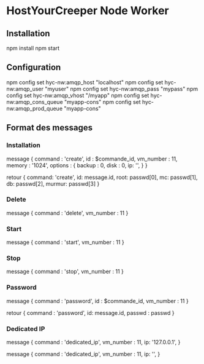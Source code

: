 # HostYourCreeper Node Worker

## Installation

npm install
npm start

## Configuration

npm config set hyc-nw:amqp_host "localhost"
npm config set hyc-nw:amqp_user "myuser"
npm config set hyc-nw:amqp_pass "mypass"
npm config set hyc-nw:amqp_vhost "/myapp"
npm config set hyc-nw:amqp_cons_queue "myapp-cons"
npm config set hyc-nw:amqp_prod_queue "myapp-cons"

## Format des messages

### Installation

message {
  command : 'create',
  id : $commande_id,
  vm_number : 11,
  memory : '1024',
  options : {
    backup : 0,
    disk : 0,
    ip: '',
  }
}

retour { 
  command: 'create',
  id: message.id,
  root: passwd[0],
  mc: passwd[1],
  db: passwd[2],
  murmur: passwd[3]
}

### Delete

message {
  command : 'delete',
  vm_number : 11
}

### Start

message {
  command : 'start',
  vm_number : 11
}

### Stop

message {
  command : 'stop',
  vm_number : 11
}

### Password

message {
  command : 'password',
  id : $commande_id,
  vm_number : 11
}

retour {
  command : 'password',
  id: message.id,
  passwd : passwd
}

### Dedicated IP

message {
  command : 'dedicated_ip',
  vm_number : 11,
  ip: '127.0.0.1',
}

message {
  command : 'dedicated_ip',
  vm_number : 11,
  ip: '',
}